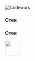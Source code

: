 ![Codewars](https://www.codewars.com/users/daniltro/badges/large)


### Стек

### Стек

<div style="display: flex; gap: 10px;">
  <img src="https://simpleicons.org/icons/html5.svg" width="50" height="50">
</div>
